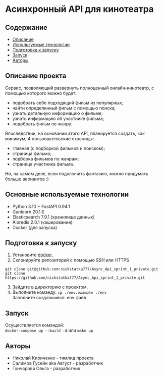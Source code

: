 # Асинхронный API для кинотеатра
## Содержание

- [Описание](#desc)
- [Используемые технологии](#techs)
- [Подготовка к запуску](#installing)
- [Запуск](#running)
- [Авторы](#authors)

## Описание проекта <a name="desc"></a>
Сервис, позволяющий развернуть полноценный онлайн-кинотеатр, с помощью которого можно будет:

* подобрать себе подходящий фильм из популярных;
* найти определенный фильм с помощью поиска;
* узнать детальную информацию о фильме;
* узнать информацию об участнике фильма;
* подобрать фильм по жанру.

Впоследствии, на основании этого API, планируется создать, как минимум, 4 пользовательские страницы:

* главная (с подборкой фильмов и поиском);
* страница фильма;
* подборка фильмов по жанрам;
* страница участника фильма.

Но, на самом деле, если подключить фантазию, можно придумать больше вариантов :)

## Основные используемые технологии <a name="techs"></a>
* Python 3.10 + FastAPI 0.94.1
* Gunicorn 20.1.0
* Elasticsearch 7.9.1 (хранилище данных)
* Aioredis 2.0.1 (кэширование)
* Docker (для запуска)

## Подготовка к запуску <a name="installing"></a>
1. Установите <a href="https://docs.docker.com">docker.</a>
2. Склонируйте репозиторий c помощью SSH или HTTPS
```
git clone git@github.com:nickstatka777/Async_Api_sprint_1_private.git
git clone https://github.com/nickstatka777/Async_Api_sprint_1_private.git
```
3. Зайдите в директорию с проектом.
4. Выполните команду: `cp ./env.example ./env` <br>
Заполните создавшийся .env файл

## Запуск <a name="running"></a>
Осуществляется командой: <br>
`docker-compose up --build -d` или `make up`

## Авторы <a name="authors"></a>

* Николай Кириченко - тимлид проекта
* Салимов Гусейн aka Август - разработчик
* Гончарова Ольга - разработчик